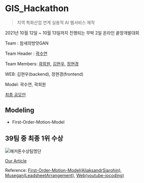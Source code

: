 # GIS_Hackathon
> 지역 특화산업 연계 실용적 AI 웹서비스 제작

2021년 10월 12일 ~ 10월 13일까지 진행되는 무박 2일 온라인 끝장개발대회

Team : 참새의방앗GAN

Team Header : [곽수연](https://github.com/suyeon-K)

Team Members: [곽희원](https://github.com/HeewonKwak), [김현우](https://github.com/codemkim), [정현경](https://github.com/hyeonkyeong31)

WEB: 김현우(backend), 정현경(frontend)

Model: 곽수연, 곽희원

[최종 공모안](submission.pdf)

## Modeling
* First-Order-Motion-Model

## 39팀 중 최종 1위 수상

![해커톤수상팀명단](https://user-images.githubusercontent.com/81952911/137890117-36bb48c9-6666-4941-959f-9bdc1f5308b8.png)

[Our Article](http://www.aitimes.com/news/articleView.html?idxno=141090)

Reference: [First-Order-Motion-Model(AliaksandrSiarohin)](https://github.com/AliaksandrSiarohin/first-order-model), [Musegan(LeadsheetArrangement)](https://github.com/liuhaumin/LeadsheetArrangement), [Web(youtube-jocoding)](https://github.com/youtube-jocoding/animalface)
